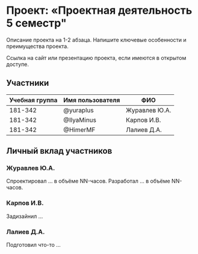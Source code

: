 # Проект: «Проектная деятельность  5 семестр"

Описание проекта на 1-2 абзаца. Напишите ключевые особенности и преимущества проекта.

Ссылка на сайт или презентацию проекта, если имеются в открытом доступе.

## Участники

| Учебная группа | Имя пользователя | ФИО                      |
|----------------|------------------|--------------------------|
| 181-342        | @yuraplus        | Журавлев Ю.А.            |
| 181-342        | @IlyaMinus       | Карпов И.В.              |
| 181-342        | @HimerMF         | Лалиев Д.А.              |

## Личный вклад участников

### Журавлев Ю.А.

Спроектировал … в объёме NN-часов. Разработал … в объёме NN-часов.

### Карпов И.В.

Задизайнил …

### Лалиев Д.А.

Подготовил что-то  …
